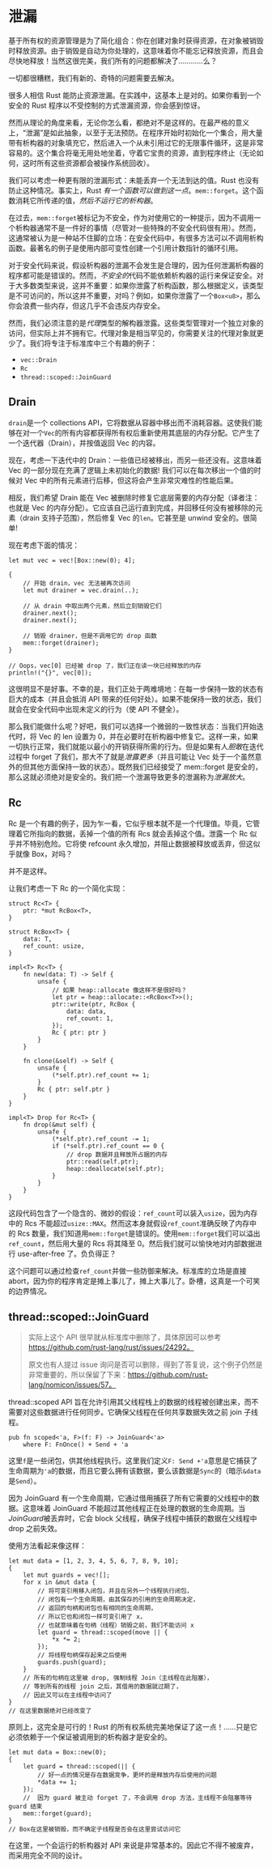 # 泄漏

基于所有权的资源管理是为了简化组合：你在创建对象时获得资源，在对象被销毁时释放资源。由于销毁是自动为你处理的，这意味着你不能忘记释放资源，而且会尽快地释放！当然这很完美，我们所有的问题都解决了…………么？

一切都很糟糕，我们有新的、奇特的问题需要去解决。

很多人相信 Rust 能防止资源泄漏。在实践中，这基本上是对的。如果你看到一个安全的 Rust 程序以不受控制的方式泄漏资源，你会感到惊讶。

然而从理论的角度来看，无论你怎么看，都绝对不是这样的。在最严格的意义上，“泄漏”是如此抽象，以至于无法预防。在程序开始时初始化一个集合，用大量带有析构器的对象填充它，然后进入一个从未引用过它的无限事件循环，这是非常容易的。这个集合将毫无用处地坐着，守着它宝贵的资源，直到程序终止（无论如何，这时所有这些资源都会被操作系统回收）。

我们可以考虑一种更有限的泄漏形式：未能丢弃一个无法到达的值。Rust 也没有防止这种情况。事实上，Rust _有一个函数可以做到这一点_。`mem::forget`。这个函数消耗它所传递的值，_然后不运行它的析构器_。

在过去，`mem::forget`被标记为不安全，作为对使用它的一种提示，因为不调用一个析构器通常不是一件好的事情（尽管对一些特殊的不安全代码很有用）。然而，这通常被认为是一种站不住脚的立场：在安全代码中，有很多方法可以不调用析构函数。最著名的例子是使用内部可变性创建一个引用计数指针的循环引用。

对于安全代码来说，假设析构器的泄漏不会发生是合理的，因为任何泄漏析构器的程序都可能是错误的。然而，*不安全的*代码不能依赖析构器的运行来保证安全。对于大多数类型来说，这并不重要：如果你泄露了析构函数，那么根据定义，该类型是不可访问的，所以这并不重要，对吗？例如，如果你泄露了一个`Box<u8>`，那么你会浪费一些内存，但这几乎不会违反内存安全。

然而，我们必须注意的是*代理*类型的解构器泄露。这些类型管理对一个独立对象的访问，但实际上并不拥有它。代理对象是相当罕见的，你需要关注的代理对象就更少了。我们将专注于标准库中三个有趣的例子：

- `vec::Drain`
- `Rc`
- `thread::scoped::JoinGuard`

## Drain

`drain`是一个 collections API，它将数据从容器中移出而不消耗容器。这使我们能够在对一个`Vec`的所有内容都获得所有权后重新使用其底层的内存分配。它产生了一个迭代器（Drain），并按值返回 Vec 的内容。

现在，考虑一下迭代中的 Drain：一些值已经被移出，而另一些还没有。这意味着 Vec 的一部分现在充满了逻辑上未初始化的数据! 我们可以在每次移出一个值的时候对 Vec 中的所有元素进行后移，但这将会产生非常灾难性的性能后果。

相反，我们希望 Drain 能在 Vec 被删除时修复它底层需要的内存分配（译者注：也就是 Vec 的内存分配）。它应该自己运行直到完成，并回移任何没有被移除的元素（drain 支持子范围），然后修复 Vec 的`len`。它甚至是 unwind 安全的。很简单!

现在考虑下面的情况：

<!-- ignore: simplified code -->

```rust,ignore
let mut vec = vec![Box::new(0); 4];

{
    // 开始 drain，vec 无法被再次访问
    let mut drainer = vec.drain(..);

    // 从 drain 中取出两个元素，然后立刻销毁它们
    drainer.next();
    drainer.next();

    // 销毁 drainer，但是不调用它的 drop 函数
    mem::forget(drainer);
}

// Oops，vec[0] 已经被 drop 了，我们正在读一块已经释放的内存
println!("{}", vec[0]);
```

这很明显不是好事。不幸的是，我们正处于两难境地：在每一步保持一致的状态有巨大的成本（并且会抵消 API 带来的任何好处）。如果不能保持一致的状态，我们就会在安全代码中出现未定义的行为（使 API 不健全）。

那么我们能做什么呢？好吧，我们可以选择一个微弱的一致性状态：当我们开始迭代时，将 Vec 的 len 设置为 0，并在必要时在析构器中修复它。这样一来，如果一切执行正常，我们就能以最小的开销获得所需的行为。但是如果有人*胆敢*在迭代过程中 forget 了我们，那大不了就是*泄露更多*（并且可能让 Vec 处于一个虽然意外的但其他方面保持一致的状态）。既然我们已经接受了 mem::forget 是安全的，那么这就必须绝对是安全的。我们把一个泄漏导致更多的泄漏称为*泄漏放大*。

## Rc

Rc 是一个有趣的例子，因为乍一看，它似乎根本就不是一个代理值。毕竟，它管理着它所指向的数据，丢掉一个值的所有 Rcs 就会丢掉这个值。泄露一个 Rc 似乎并不特别危险。它将使 refcount 永久增加，并阻止数据被释放或丢弃，但这似乎就像 Box，对吗？

并不是这样。

让我们考虑一下 Rc 的一个简化实现：

<!-- ignore: simplified code -->

```rust,ignore
struct Rc<T> {
    ptr: *mut RcBox<T>,
}

struct RcBox<T> {
    data: T,
    ref_count: usize,
}

impl<T> Rc<T> {
    fn new(data: T) -> Self {
        unsafe {
            // 如果 heap::allocate 像这样不是很好吗？
            let ptr = heap::allocate::<RcBox<T>>();
            ptr::write(ptr, RcBox {
                data: data,
                ref_count: 1,
            });
            Rc { ptr: ptr }
        }
    }

    fn clone(&self) -> Self {
        unsafe {
            (*self.ptr).ref_count += 1;
        }
        Rc { ptr: self.ptr }
    }
}

impl<T> Drop for Rc<T> {
    fn drop(&mut self) {
        unsafe {
            (*self.ptr).ref_count -= 1;
            if (*self.ptr).ref_count == 0 {
                // drop 数据并且释放所占据的内存
                ptr::read(self.ptr);
                heap::deallocate(self.ptr);
            }
        }
    }
}
```

这段代码包含了一个隐含的、微妙的假设：`ref_count`可以装入`usize`，因为内存中的 Rcs 不能超过`usize::MAX`。然而这本身就假设`ref_count`准确反映了内存中的 Rcs 数量，我们知道用`mem::forget`是错误的。使用`mem::forget`我们可以溢出`ref_count`，然后用大量的 Rcs 将其降至 0。然后我们就可以愉快地对内部数据进行 use-after-free 了。负负得正？

这个问题可以通过检查`ref_count`并做一些防御来解决。标准库的立场是直接 abort，因为你的程序肯定是摊上事儿了，摊上大事儿了。卧槽，这真是一个可笑的边界情况。

## thread::scoped::JoinGuard

> 实际上这个 API 很早就从标准库中删除了，具体原因可以参考 https://github.com/rust-lang/rust/issues/24292。
>
> 原文也有人提过 issue 询问是否可以删除，得到了答复说，这个例子仍然是非常重要的，所以保留了下来：https://github.com/rust-lang/nomicon/issues/57。

thread::scoped API 旨在允许引用其父线程栈上的数据的线程被创建出来，而不需要对这些数据进行任何同步。它确保父线程在任何共享数据失效之前 join 子线程。

<!-- ignore: simplified code -->

```rust,ignore
pub fn scoped<'a, F>(f: F) -> JoinGuard<'a>
    where F: FnOnce() + Send + 'a
```

这里`f`是一些闭包，供其他线程执行。这里我们定义`F: Send +'a`意思是它捕获了生命周期为`'a`的数据，而且它要么拥有该数据，要么该数据是`Sync`的（暗示`&data`是`Send`）。

因为 JoinGuard 有一个生命周期，它通过借用捕获了所有它需要的父线程中的数据。这意味着 JoinGuard 不能超过其他线程正在处理的数据的生命周期。当*JoinGuard*被丢弃时，它会 block 父线程，确保子线程中捕获的数据在父线程中 drop 之前失效。

使用方法看起来像这样：

<!-- ignore: simplified code -->

```rust,ignore
let mut data = [1, 2, 3, 4, 5, 6, 7, 8, 9, 10];
{
    let mut guards = vec![];
    for x in &mut data {
        // 将可变引用移入闭包，并且在另外一个线程执行闭包，
        // 闭包有一个生命周期，由其保存的引用的生命周期决定，
        // 返回的句柄和闭包也有相同的生命周期，
        // 所以它也和闭包一样可变引用了 x，
        // 也就意味着在句柄（线程）销毁之前，我们不能访问 x
        let guard = thread::scoped(move || {
            *x *= 2;
        });
        // 将线程句柄保存起来之后使用
        guards.push(guard);
    }
    // 所有的句柄在这里被 drop, 强制线程 Join（主线程在此阻塞），
    // 等到所有的线程 join 之后，其借用的数据就过期了，
    // 因此又可以在主线程中访问了
}
// 在这里数据绝对已经改变了
```

原则上，这完全是可行的！Rust 的所有权系统完美地保证了这一点！……只是它必须依赖于一个保证被调用到的析构器才是安全的。

<!-- ignore: simplified code -->

```rust,ignore
let mut data = Box::new(0);
{
    let guard = thread::scoped(|| {
        // 好一点的情况是存在数据竞争，更坏的是释放内存后使用的问题
        *data += 1;
    });
    //  因为 guard 被主动 forget 了，不会调用 drop 方法，主线程不会阻塞等待 guard 结束
    mem::forget(guard);
}
// Box在这里被销毁，而不确定子线程是否会在这里尝试访问它
```

在这里，一个会运行的析构器对 API 来说是非常基本的。因此它不得不被废弃，而采用完全不同的设计。
